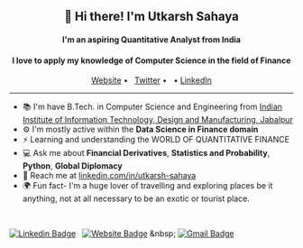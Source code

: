<h2 align="center">👋 Hi there! I'm Utkarsh Sahaya</h2>
<h4 align="center"> I'm an aspiring Quantitative Analyst from India </h4>
<h4 align="center"> I love to apply my knowledge of Computer Science in the field of Finance </h4>
<p align="center">
   <a href="http://www.utkarshquant.website/">Website</a> •
   &nbsp;
   <a href="https://twitter.com/SahayaUtkarsh">Twitter</a> •
   &nbsp;
   • <a href="https://www.linkedin.com/in/utkarsh-sahaya/">LinkedIn</a>
</p>

---

- 📚 I'm have B.Tech. in Computer Science and Engineering from [Indian Institute of Information Technology, Design and Manufacturing, Jabalpur](https://www.iiitdmj.ac.in/)
- ⚙️ I'm mostly active within the **Data Science in Finance domain**
- ⚡️ Learning and understanding the WORLD OF QUANTITATIVE FINANCE
- 💻 Ask me about **Financial Derivatives**, **Statistics and Probability**, **Python**, **Global Diplomacy**
- 💬 Reach me at [linkedin.com/in/utkarsh-sahaya](https://www.linkedin.com/in/utkarsh-sahaya/)
- 🌍 Fun fact- I'm a huge lover of travelling and exploring places be it anything, not at all necessary to be an exotic or tourist place.

<br>

[![Linkedin Badge](https://img.shields.io/badge/-LinkedIn-blue?style=flat-square&logo=Linkedin&logoColor=white&link=https://www.linkedin.com/in/utkarsh-sahaya/)](https://www.linkedin.com/in/utkarsh-sahaya/)
&nbsp;
[![Website Badge](https://img.shields.io/badge/-Website-e34f26?style=flat-square&logo=Python&logoColor=white&link=http://www.utkarshquant.website/)]([https://www.linkedin.com/in/utkarsh-sahaya/](http://www.utkarshquant.website/))
&nbsp;
[![Gmail Badge](https://img.shields.io/badge/-sahaya.utkarsh-d14836?style=flat-square&logo=Gmail&logoColor=white&link=mailto:sahaya.utkarsh@gmail.com)](mailto:sahaya.utkarsh@gmail.com)
